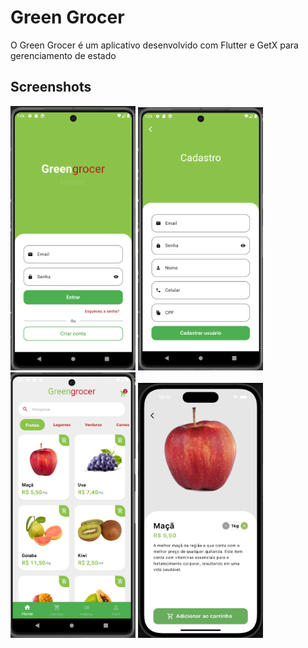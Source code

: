 # Green Grocer

O Green Grocer é um aplicativo desenvolvido com Flutter e GetX para gerenciamento de estado

## Screenshots

<img src="prints/login.png" alt="Login" width="200"/> <img src="prints/cadastro.png" alt="Cadastro" width="200"/> <img src="prints/home.png" alt="Home" width="200"/> <img src="prints/detalhes_produto.png" alt="Home" width="200"/>